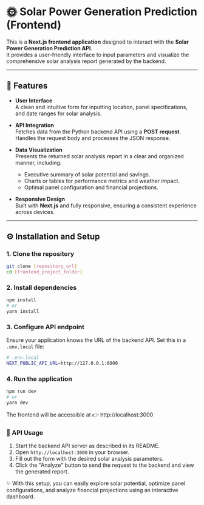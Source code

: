# 🌞 Solar Power Generation Prediction (Frontend)

This is a **Next.js frontend application** designed to interact with the **Solar Power Generation Prediction API**.  
It provides a user-friendly interface to input parameters and visualize the comprehensive solar analysis report generated by the backend.

---

## 🚀 Features

- **User Interface**  
  A clean and intuitive form for inputting location, panel specifications, and date ranges for solar analysis.

- **API Integration**  
  Fetches data from the Python backend API using a **POST request**.  
  Handles the request body and processes the JSON response.

- **Data Visualization**  
  Presents the returned solar analysis report in a clear and organized manner, including:
  - Executive summary of solar potential and savings.  
  - Charts or tables for performance metrics and weather impact.  
  - Optimal panel configuration and financial projections.  

- **Responsive Design**  
  Built with **Next.js** and fully responsive, ensuring a consistent experience across devices.

---

## ⚙️ Installation and Setup

### 1. Clone the repository
```bash
git clone [repository_url]
cd [frontend_project_folder]
```

### 2. Install dependencies

```bash
npm install
# or
yarn install
```

### 3. Configure API endpoint

Ensure your application knows the URL of the backend API.
Set this in a `.env.local` file:
```bash
# .env.local
NEXT_PUBLIC_API_URL=http://127.0.0.1:8000
```

### 4. Run the application

```bash
npm run dev
# or
yarn dev
```

The frontend will be accessible at 👉 http://localhost:3000

### 📡 API Usage

1. Start the backend API server as described in its README.
2. Open `http://localhost:3000` in your browser.
3. Fill out the form with the desired solar analysis parameters.
4. Click the "Analyze" button to send the request to the backend and view the generated report.

✨ With this setup, you can easily explore solar potential, optimize panel configurations, and analyze financial projections using an interactive dashboard.
